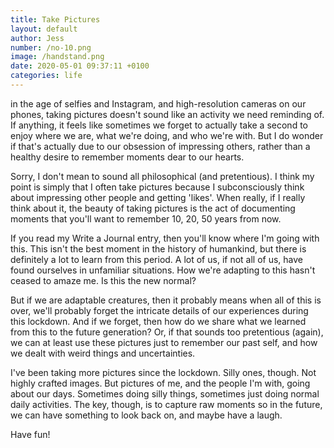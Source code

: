 ```yaml
---
title: Take Pictures
layout: default
author: Jess
number: /no-10.png
image: /handstand.png
date: 2020-05-01 09:37:11 +0100
categories: life
---
```


in the age of selfies and Instagram, and high-resolution cameras on our phones, taking pictures doesn't sound like an activity we need reminding of. If anything, it feels like sometimes we forget to actually take a second to enjoy where we are, what we're doing, and who we're with. But I do wonder if that's actually due to our obsession of impressing others, rather than a healthy desire to remember moments dear to our hearts.

Sorry, I don't mean to sound all philosophical (and pretentious). I think my point is simply that I often take pictures because I subconsciously think about impressing other people and getting 'likes'. When really, if I really think about it, the beauty of taking pictures is the act of documenting moments that you'll want to remember 10, 20, 50 years from now.

If you read my Write a Journal entry, then you'll know where I'm going with this. This isn't the best moment in the history of humankind, but there is definitely a lot to learn from this period. A lot of us, if not all of us, have found ourselves in unfamiliar situations. How we're adapting to this hasn't ceased to amaze me. Is this the new normal?

But if we are adaptable creatures, then it probably means when all of this is over, we'll probably forget the intricate details of our experiences during this lockdown. And if we forget, then how do we share what we learned from this to the future generation? Or, if that sounds too pretentious (again), we can at least use these pictures just to remember our past self, and how we dealt with weird things and uncertainties.

I've been taking more pictures since the lockdown. Silly ones, though. Not highly crafted images. But pictures of me, and the people I'm with, going about our days. Sometimes doing silly things, sometimes just doing normal daily activities. The key, though, is to capture raw moments so in the future, we can have something to look back on, and maybe have a laugh.

Have fun!

